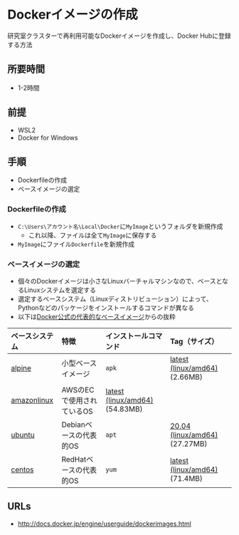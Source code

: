 # Dockerイメージの作成

研究室クラスターで再利用可能なDockerイメージを作成し、Docker Hubに登録する方法

## 所要時間

- 1-2時間

## 前提

- WSL2
- Docker for Windows

## 手順

- Dockerfileの作成
- ベースイメージの選定

### Dockerfileの作成

- `C:\Users\アカウント名\Local\Docker`に`MyImage`というフォルダを新規作成
  - これ以降、ファイルは全て`MyImage`に保存する
- `MyImage`にファイル`Dockerfile`を新規作成

### ベースイメージの選定

- 個々のDockerイメージは小さなLinuxバーチャルマシンなので、ベースとなるLinuxシステムを選定する
- 選定するベースシステム（Linuxディストリビューション）によって、Pythonなどのパッケージをインストールするコマンドが異なる
- 以下は[Docker公式の代表的なベースイメージ](https://hub.docker.com/search?q=&type=image&image_filter=official&category=os)からの抜粋

|ベースシステム|特徴|インストールコマンド|Tag（サイズ）|
|:--|:--|:--|:--|
|[alpine](https://hub.docker.com/_/alpine)|小型ベースイメージ|`apk`|[latest (linux/amd64)](https://hub.docker.com/_/alpine?tab=tags&name=latest) (2.66MB)|
|[amazonlinux](https://hub.docker.com/_/amazonlinux)|AWSのECで使用されているOS|[latest (linux/amd64)](https://hub.docker.com/_/amazonlinux?tab=tags&page=1&name=latest) (54.83MB)|
|[ubuntu](https://hub.docker.com/_/ubuntu)|Debianベースの代表的OS|`apt`|[20.04 (linux/amd64)](https://hub.docker.com/_/ubuntu?tab=tags&name=20.04) (27.27MB)|
|[centos](https://hub.docker.com/_/centos)|RedHatベースの代表的OS|`yum`|[latest (linux/amd64)](https://hub.docker.com/_/centos?tab=tags&page=1&name=centos8) (71.4MB)|

## URLs

- http://docs.docker.jp/engine/userguide/dockerimages.html

